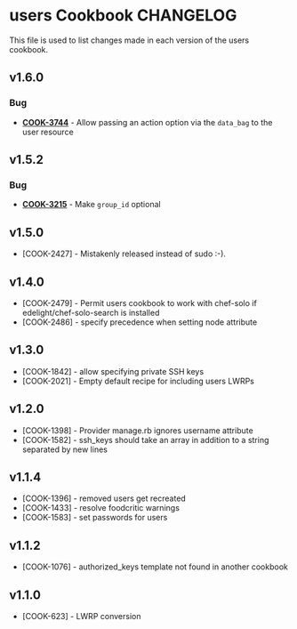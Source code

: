 users Cookbook CHANGELOG
========================
This file is used to list changes made in each version of the users cookbook.


v1.6.0
------
### Bug
- **[COOK-3744](https://tickets.opscode.com/browse/COOK-3744)** - Allow passing an action option via the `data_bag` to the user resource


v1.5.2
------
### Bug
- **[COOK-3215](https://tickets.opscode.com/browse/COOK-3215)** - Make `group_id` optional

v1.5.0
------
- [COOK-2427] - Mistakenly released instead of sudo :-).

v1.4.0
------
- [COOK-2479] - Permit users cookbook to work with chef-solo if edelight/chef-solo-search is installed
- [COOK-2486] - specify precedence when setting node attribute

v1.3.0
------
- [COOK-1842] - allow specifying private SSH keys
- [COOK-2021] - Empty default recipe for including users LWRPs

v1.2.0
------
- [COOK-1398] - Provider manage.rb ignores username attribute
- [COOK-1582] - ssh_keys should take an array in addition to a string separated by new lines

v1.1.4
------
- [COOK-1396] - removed users get recreated
- [COOK-1433] - resolve foodcritic warnings
- [COOK-1583] - set passwords for users

v1.1.2
------
- [COOK-1076] - authorized_keys template not found in another cookbook

v1.1.0
------
- [COOK-623] - LWRP conversion
